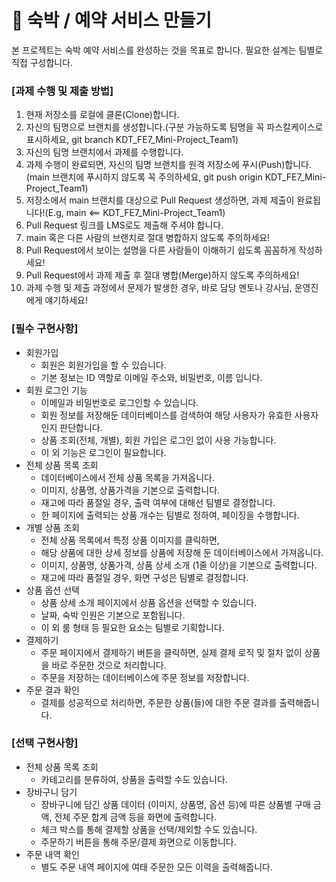 # **💒 숙박 / 예약 서비스 만들기**

본 프로젝트는 숙박 예약 서비스를 완성하는 것을 목표로 합니다.
필요한 설계는 팀별로 직접 구성합니다.

### **[과제 수행 및 제출 방법]**

1. 현재 저장소를 로컬에 클론(Clone)합니다.
2. 자신의 팀명으로 브랜치를 생성합니다.(구분 가능하도록 팀명을 꼭 파스칼케이스로 표시하세요, git branch KDT_FE7_Mini-Project_Team1)
3. 자신의 팀명 브랜치에서 과제를 수행합니다.
4. 과제 수행이 완료되면, 자신의 팀명 브랜치를 원격 저장소에 푸시(Push)합니다.(main 브랜치에 푸시하지 않도록 꼭 주의하세요, git push origin KDT_FE7_Mini-Project_Team1)
5. 저장소에서 main 브랜치를 대상으로 Pull Request 생성하면, 과제 제출이 완료됩니다!(E.g, main <== KDT_FE7_Mini-Project_Team1)
6. Pull Request 링크를 LMS로도 제출해 주셔야 합니다.
7. main 혹은 다른 사람의 브랜치로 절대 병합하지 않도록 주의하세요!
8. Pull Request에서 보이는 설명을 다른 사람들이 이해하기 쉽도록 꼼꼼하게 작성하세요!
9. Pull Request에서 과제 제출 후 절대 병합(Merge)하지 않도록 주의하세요!
10. 과제 수행 및 제출 과정에서 문제가 발생한 경우, 바로 담당 멘토나 강사님, 운영진에게 얘기하세요!

### **[필수 구현사항]**
- 회원가입
    - 회원은 회원가입을 할 수 있습니다.
    - 기본 정보는 ID 역할로 이메일 주소와, 비밀번호, 이름 입니다.
- 회원 로그인 기능
    - 이메일과 비밀번호로 로그인할 수 있습니다.
    - 회원 정보를 저장해둔 데이터베이스를 검색하여 해당 사용자가 유효한 사용자 인지 판단합니다.
    - 상품 조회(전체, 개별), 회원 가입은 로그인 없이 사용 가능합니다.
    - 이 외 기능은 로그인이 필요합니다.
- 전체 상품 목록 조회
    - 데이터베이스에서 전체 상품 목록을 가져옵니다.
    - 이미지, 상품명, 상품가격을 기본으로 출력합니다.
    - 재고에 따라 품절일 경우, 출력 여부에 대해선 팀별로 결정합니다.
    - 한 페이지에 출력되는 상품 개수는 팀별로 정하여, 페이징을 수행합니다.
- 개별 상품 조회
    - 전체 상품 목록에서 특정 상품 이미지를 클릭하면,
    - 해당 상품에 대한 상세 정보를 상품에 저장해 둔 데이터베이스에서 가져옵니다.
    - 이미지, 상품명, 상품가격, 상품 상세 소개 (1줄 이상)을 기본으로 출력합니다.
    - 재고에 따라 품절일 경우, 화면 구성은 팀별로 결정합니다.
- 상품 옵션 선택
    - 상품 상세 소개 페이지에서 상품 옵션을 선택할 수 있습니다.
    - 날짜, 숙박 인원은 기본으로 포함됩니다.
    - 이 외 룸 형태 등 필요한 요소는 팀별로 기획합니다.
- 결제하기
    - 주문 페이지에서 결제하기 버튼을 클릭하면, 실제 결제 로직 및 절차 없이 상품을 바로 주문한 것으로 처리합니다.
    - 주문을 저장하는 데이터베이스에 주문 정보를 저장합니다.
- 주문 결과 확인
    - 결제를 성공적으로 처리하면, 주문한 상품(들)에 대한 주문 결과를 출력해줍니다. 
 
### **[선택 구현사항]**
- 전체 상품 목록 조회
    - 카테고리를 분류하여, 상품을 출력할 수도 있습니다.
- 장바구니 담기
    - 장바구니에 담긴 상품 데이터 (이미지, 상품명, 옵션 등)에 따른 상품별 구매 금액, 전체 주문 합계 금액 등을 화면에 출력합니다.
    - 체크 박스를 통해 결제할 상품을 선택/제외할 수도 있습니다.
    - 주문하기 버튼을 통해 주문/결제 화면으로 이동합니다.
- 주문 내역 확인
    - 별도 주문 내역 페이지에 여태 주문한 모든 이력을 출력해줍니다.

